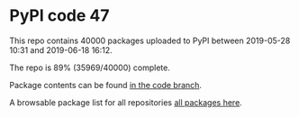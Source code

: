 # PyPI code 47

This repo contains 40000 packages uploaded to PyPI between 
2019-05-28 10:31 and 2019-06-18 16:12.

The repo is 89% (35969/40000) complete.

Package contents can be found [in the code branch](https://github.com/pypi-data/pypi-mirror-47/tree/code/packages).

A browsable package list for all repositories [all packages here](https://pypi-data.github.io/website/repositories/pypi-mirror-47).


